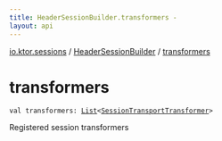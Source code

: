 ```yaml
---
title: HeaderSessionBuilder.transformers - 
layout: api
---
```


<div class='api-docs-breadcrumbs'><a href="../index.html">io.ktor.sessions</a> / <a href="index.html">HeaderSessionBuilder</a> / <a href="./transformers.html">transformers</a></div>

# transformers

<div class="signature"><code><span class="keyword">val </span><span class="identifier">transformers</span><span class="symbol">: </span><a href="https://kotlinlang.org/api/latest/jvm/stdlib/kotlin.collections/-list/index.html"><span class="identifier">List</span></a><span class="symbol">&lt;</span><a href="../-session-transport-transformer/index.html"><span class="identifier">SessionTransportTransformer</span></a><span class="symbol">&gt;</span></code></div>

Registered session transformers

